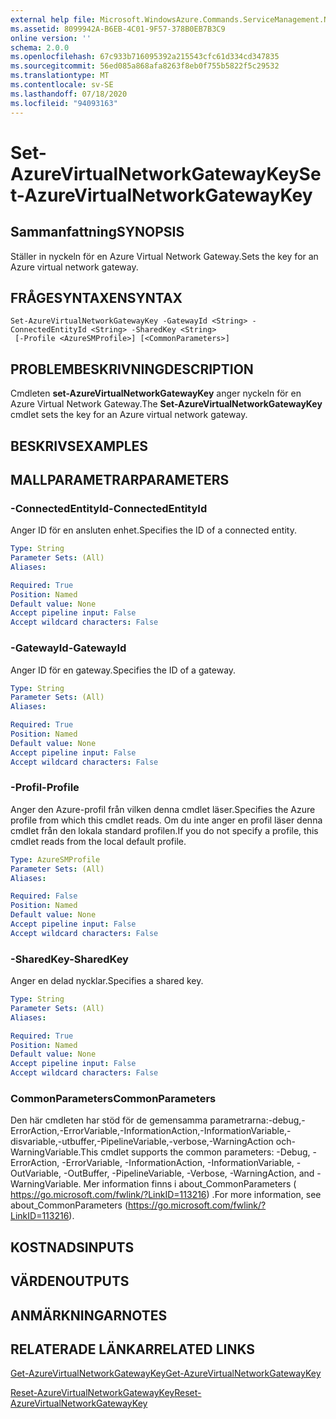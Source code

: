 ```yaml
---
external help file: Microsoft.WindowsAzure.Commands.ServiceManagement.Network.dll-Help.xml
ms.assetid: 8099942A-B6EB-4C01-9F57-378B0EB7B3C9
online version: ''
schema: 2.0.0
ms.openlocfilehash: 67c933b716095392a215543cfc61d334cd347835
ms.sourcegitcommit: 56ed085a868afa8263f8eb0f755b5822f5c29532
ms.translationtype: MT
ms.contentlocale: sv-SE
ms.lasthandoff: 07/18/2020
ms.locfileid: "94093163"
---
```

# <span data-ttu-id="3f434-101">Set-AzureVirtualNetworkGatewayKey</span><span class="sxs-lookup"><span data-stu-id="3f434-101">Set-AzureVirtualNetworkGatewayKey</span></span>

## <span data-ttu-id="3f434-102">Sammanfattning</span><span class="sxs-lookup"><span data-stu-id="3f434-102">SYNOPSIS</span></span>
<span data-ttu-id="3f434-103">Ställer in nyckeln för en Azure Virtual Network Gateway.</span><span class="sxs-lookup"><span data-stu-id="3f434-103">Sets the key for an Azure virtual network gateway.</span></span>

## <span data-ttu-id="3f434-104">FRÅGESYNTAXEN</span><span class="sxs-lookup"><span data-stu-id="3f434-104">SYNTAX</span></span>

```
Set-AzureVirtualNetworkGatewayKey -GatewayId <String> -ConnectedEntityId <String> -SharedKey <String>
 [-Profile <AzureSMProfile>] [<CommonParameters>]
```

## <span data-ttu-id="3f434-105">PROBLEMBESKRIVNING</span><span class="sxs-lookup"><span data-stu-id="3f434-105">DESCRIPTION</span></span>
<span data-ttu-id="3f434-106">Cmdleten **set-AzureVirtualNetworkGatewayKey** anger nyckeln för en Azure Virtual Network Gateway.</span><span class="sxs-lookup"><span data-stu-id="3f434-106">The **Set-AzureVirtualNetworkGatewayKey** cmdlet sets the key for an Azure virtual network gateway.</span></span>

## <span data-ttu-id="3f434-107">BESKRIVS</span><span class="sxs-lookup"><span data-stu-id="3f434-107">EXAMPLES</span></span>

## <span data-ttu-id="3f434-108">MALLPARAMETRAR</span><span class="sxs-lookup"><span data-stu-id="3f434-108">PARAMETERS</span></span>

### <span data-ttu-id="3f434-109">-ConnectedEntityId</span><span class="sxs-lookup"><span data-stu-id="3f434-109">-ConnectedEntityId</span></span>
<span data-ttu-id="3f434-110">Anger ID för en ansluten enhet.</span><span class="sxs-lookup"><span data-stu-id="3f434-110">Specifies the ID of a connected entity.</span></span>

```yaml
Type: String
Parameter Sets: (All)
Aliases: 

Required: True
Position: Named
Default value: None
Accept pipeline input: False
Accept wildcard characters: False
```

### <span data-ttu-id="3f434-111">-GatewayId</span><span class="sxs-lookup"><span data-stu-id="3f434-111">-GatewayId</span></span>
<span data-ttu-id="3f434-112">Anger ID för en gateway.</span><span class="sxs-lookup"><span data-stu-id="3f434-112">Specifies the ID of a gateway.</span></span>

```yaml
Type: String
Parameter Sets: (All)
Aliases: 

Required: True
Position: Named
Default value: None
Accept pipeline input: False
Accept wildcard characters: False
```

### <span data-ttu-id="3f434-113">-Profil</span><span class="sxs-lookup"><span data-stu-id="3f434-113">-Profile</span></span>
<span data-ttu-id="3f434-114">Anger den Azure-profil från vilken denna cmdlet läser.</span><span class="sxs-lookup"><span data-stu-id="3f434-114">Specifies the Azure profile from which this cmdlet reads.</span></span> <span data-ttu-id="3f434-115">Om du inte anger en profil läser denna cmdlet från den lokala standard profilen.</span><span class="sxs-lookup"><span data-stu-id="3f434-115">If you do not specify a profile, this cmdlet reads from the local default profile.</span></span>

```yaml
Type: AzureSMProfile
Parameter Sets: (All)
Aliases: 

Required: False
Position: Named
Default value: None
Accept pipeline input: False
Accept wildcard characters: False
```

### <span data-ttu-id="3f434-116">-SharedKey</span><span class="sxs-lookup"><span data-stu-id="3f434-116">-SharedKey</span></span>
<span data-ttu-id="3f434-117">Anger en delad nycklar.</span><span class="sxs-lookup"><span data-stu-id="3f434-117">Specifies a shared key.</span></span>

```yaml
Type: String
Parameter Sets: (All)
Aliases: 

Required: True
Position: Named
Default value: None
Accept pipeline input: False
Accept wildcard characters: False
```

### <span data-ttu-id="3f434-118">CommonParameters</span><span class="sxs-lookup"><span data-stu-id="3f434-118">CommonParameters</span></span>
<span data-ttu-id="3f434-119">Den här cmdleten har stöd för de gemensamma parametrarna:-debug,-ErrorAction,-ErrorVariable,-InformationAction,-InformationVariable,-disvariable,-utbuffer,-PipelineVariable,-verbose,-WarningAction och-WarningVariable.</span><span class="sxs-lookup"><span data-stu-id="3f434-119">This cmdlet supports the common parameters: -Debug, -ErrorAction, -ErrorVariable, -InformationAction, -InformationVariable, -OutVariable, -OutBuffer, -PipelineVariable, -Verbose, -WarningAction, and -WarningVariable.</span></span> <span data-ttu-id="3f434-120">Mer information finns i about_CommonParameters ( https://go.microsoft.com/fwlink/?LinkID=113216) .</span><span class="sxs-lookup"><span data-stu-id="3f434-120">For more information, see about_CommonParameters (https://go.microsoft.com/fwlink/?LinkID=113216).</span></span>

## <span data-ttu-id="3f434-121">KOSTNADS</span><span class="sxs-lookup"><span data-stu-id="3f434-121">INPUTS</span></span>

## <span data-ttu-id="3f434-122">VÄRDEN</span><span class="sxs-lookup"><span data-stu-id="3f434-122">OUTPUTS</span></span>

## <span data-ttu-id="3f434-123">ANMÄRKNINGAR</span><span class="sxs-lookup"><span data-stu-id="3f434-123">NOTES</span></span>

## <span data-ttu-id="3f434-124">RELATERADE LÄNKAR</span><span class="sxs-lookup"><span data-stu-id="3f434-124">RELATED LINKS</span></span>

[<span data-ttu-id="3f434-125">Get-AzureVirtualNetworkGatewayKey</span><span class="sxs-lookup"><span data-stu-id="3f434-125">Get-AzureVirtualNetworkGatewayKey</span></span>](./Get-AzureVirtualNetworkGatewayKey.md)

[<span data-ttu-id="3f434-126">Reset-AzureVirtualNetworkGatewayKey</span><span class="sxs-lookup"><span data-stu-id="3f434-126">Reset-AzureVirtualNetworkGatewayKey</span></span>](./Reset-AzureVirtualNetworkGatewayKey.md)



